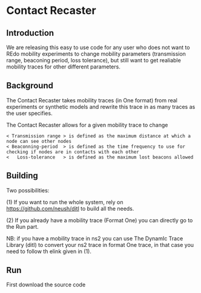 Contact Recaster
===============

Introduction
------------

We are releasing this easy to use code for any user who does not want to REdo mobility experiments to change mobility parameters (transmission range, beaconing period, loss tolerance), but still want to get realiable mobility traces for other different parameters.

Background
------------

The Contact Recaster takes mobility traces (in One format) from real experiments or synthetic models and rewrite this trace in as many traces as the user specifies.

The Contact Recaster allows for a given mobility trace to change 

    < Transmission range > is defined as the maximum distance at which a node can see other nodes 
    < Beaconning-period  > is defined as the time frequency to use for checking if nodes are in contacts with each other 
    <   Loss-tolerance   > is defined as the maximum lost beacons allowed

Building
------------

Two possibilities:


(1) If you want to run the whole system, rely on https://github.com/neush/ditl to build all the needs.
    
(2) If you already have a mobility trace (Format One) you can directly go to the Run part.

NB: if you have a mobility trace in ns2 you can use The DynamIc Trace Library (ditl) to convert your ns2 trace in format One trace, in that case you need to follow th elink given in (1).


Run
------------

First download the source code 
